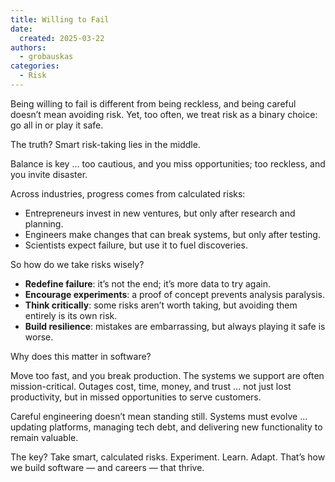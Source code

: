 ```yaml
---
title: Willing to Fail
date: 
  created: 2025-03-22
authors: 
  - grobauskas
categories:
  - Risk
---
```

Being willing to fail is different from being reckless, and being careful doesn’t mean avoiding risk. Yet, too often, we treat risk as a binary choice: go all in or play it safe.

The truth? Smart risk-taking lies in the middle.

<!-- more -->

Balance is key … too cautious, and you miss opportunities; too reckless, and you invite disaster.

Across industries, progress comes from calculated risks:

- Entrepreneurs invest in new ventures, but only after research and planning.
- Engineers make changes that can break systems, but only after testing.
- Scientists expect failure, but use it to fuel discoveries.

So how do we take risks wisely?

- **Redefine failure**: it’s not the end; it’s more data to try again.
- **Encourage experiments**: a proof of concept prevents analysis paralysis.
- **Think critically**: some risks aren’t worth taking, but avoiding them entirely is its own risk.
- **Build resilience**: mistakes are embarrassing, but always playing it safe is worse.

Why does this matter in software?

Move too fast, and you break production. The systems we support are often mission-critical. Outages cost, time, money, and trust … not just lost productivity, but in missed opportunities to serve customers.

Careful engineering doesn’t mean standing still. Systems must evolve … updating platforms, managing tech debt, and delivering new functionality to remain valuable.

The key? Take smart, calculated risks. Experiment. Learn. Adapt. That’s how we build software — and careers — that thrive.
